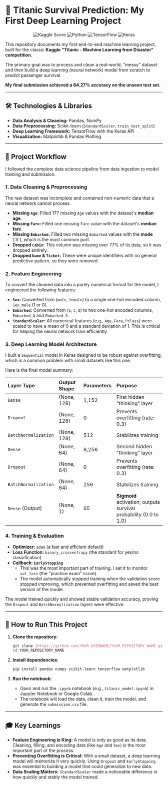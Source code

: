 # 🚢 Titanic Survival Prediction: My First Deep Learning Project



<p align="center">
  <img src="https://img.shields.io/badge/Kaggle%20Score-84.27%25-blue.svg" alt="Kaggle Score">
  <img src="https://img.shields.io/badge/Python-3.11-blue.svg" alt="Python">
  <img src="https://img.shields.io/badge/TensorFlow-2.x-orange.svg" alt="TensorFlow">
  <img src="https://img.shields.io/badge/Keras-Used-red.svg" alt="Keras">
</p>

This repository documents my first end-to-end machine learning project, built for the classic **Kaggle "Titanic - Machine Learning from Disaster" competition**.

The primary goal was to process and clean a real-world, "messy" dataset and then build a deep learning (neural network) model from scratch to predict passenger survival.

**My final submission achieved a 84.27% accuracy on the unseen test set.**

---

## 🛠️ Technologies & Libraries

* **Data Analysis & Cleaning:** Pandas, NumPy
* **Data Preprocessing:** Scikit-learn (`StandardScaler`, `train_test_split`)
* **Deep Learning Framework:** TensorFlow with the Keras API
* **Visualization:** Matplotlib & Pandas Plotting

---

## 📂 Project Workflow

I followed the complete data science pipeline from data ingestion to model training and submission.

### 1. Data Cleaning & Preprocessing

The raw dataset was incomplete and contained non-numeric data that a neural network cannot process.

* **Missing `Age`:** Filled 177 missing `Age` values with the dataset's **median age**.
* **Missing `Fare`:** Filled one missing `Fare` value with the dataset's **median fare**.
* **Missing `Embarked`:** Filled two missing `Embarked` values with the **mode** ('S'), which is the most common port.
* **Dropped `Cabin`:** This column was missing over 77% of its data, so it was dropped entirely.
* **Dropped `Name` & `Ticket`:** These were unique identifiers with no general predictive pattern, so they were removed.

### 2. Feature Engineering

To convert the cleaned data into a purely numerical format for the model, I engineered the following features:

* **`Sex`:** Converted from (`male`, `female`) to a single one-hot encoded column, `Sex_male` (1 or 0).
* **`Embarked`:** Converted from (`S`, `C`, `Q`) to two one-hot encoded columns, `Embarked_Q` and `Embarked_S`.
* **`StandardScaler`:** All numerical features (e.g., `Age`, `Fare`, `Pclass`) were scaled to have a mean of 0 and a standard deviation of 1. This is critical for helping the neural network train efficiently.

### 3. Deep Learning Model Architecture

I built a `Sequential` model in Keras designed to be robust against overfitting, which is a common problem with small datasets like this one.

Here is the final model summary:

| Layer Type | Output Shape | Parameters | Purpose |
| :--- | :--- | :--- | :--- |
| `Dense` | (None, 128) | 1,152 | First hidden "thinking" layer |
| `Dropout` | (None, 128) | 0 | Prevents overfitting (rate: 0.3) |
| `BatchNormalization` | (None, 128) | 512 | Stabilizes training |
| `Dense` | (None, 64) | 8,256 | Second hidden "thinking" layer |
| `Dropout` | (None, 64) | 0 | Prevents overfitting (rate: 0.3) |
| `BatchNormalization` | (None, 64) | 256 | Stabilizes training |
| `Dense` (Output) | (None, 1) | 65 | **Sigmoid** activation; outputs survival probability (0.0 to 1.0) |

### 4. Training & Evaluation

* **Optimizer:** `adam` (a fast and efficient default)
* **Loss Function:** `binary_crossentropy` (the standard for yes/no classification)
* **Callback: `EarlyStopping`**
    * This was the most important part of training. I set it to monitor `val_loss` (the "practice exam" score).
    * The model automatically stopped training when the validation score stopped improving, which prevented overfitting and saved the best version of the model.

The model trained quickly and showed stable validation accuracy, proving the `Dropout` and `BatchNormalization` layers were effective.



---

## 🚀 How to Run This Project

1.  **Clone the repository:**
    ```bash
    git clone [https://github.com/YOUR_USERNAME/YOUR_REPOSITORY_NAME.git](https://github.com/YOUR_USERNAME/YOUR_REPOSITORY_NAME.git)
    cd YOUR_REPOSITORY_NAME
    ```

2.  **Install dependencies:**
    ```bash
    pip install pandas numpy scikit-learn tensorflow matplotlib
    ```

3.  **Run the notebook:**
    * Open and run the `.ipynb` notebook (e.g., `titanic_model.ipynb`) in Jupyter Notebook or Google Colab.
    * The notebook will load the data, clean it, train the model, and generate the `submission.csv` file.

---

## 🎓 Key Learnings

* **Feature Engineering is King:** A model is only as good as its data. Cleaning, filling, and encoding data (like `Age` and `Sex`) is the most important part of the process.
* **Preventing Overfitting is Critical:** With a small dataset, a deep learning model will memorize it very quickly. Using `Dropout` and `EarlyStopping` was essential to building a model that could generalize to new data.
* **Data Scaling Matters:** `StandardScaler` made a noticeable difference in how quickly and stably the model trained.
